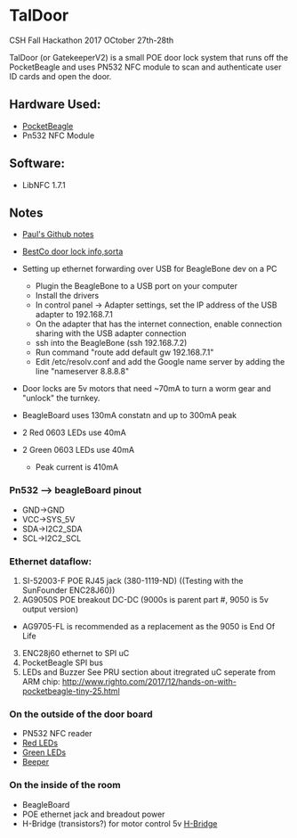 # TalDoor 
CSH Fall Hackathon 2017
OCtober 27th-28th

TalDoor (or GatekeeperV2) is a small POE door lock system that runs off the PocketBeagle and uses PN532 NFC module to scan and authenticate user ID cards and open the door.

## Hardware Used:
- [PocketBeagle](https://github.com/beagleboard/pocketbeagle)
- Pn532 NFC Module

## Software:
- LibNFC 1.7.1



## Notes
- [Paul's Github notes](https://github.com/woo2/gatekeeper-v2/tree/master/notes)
- [BestCo door lock info,sorta](http://www.bestaccess.com/files/6014/6184/1926/WMseries_WEB.pdf)
- Setting up ethernet forwarding over USB for BeagleBone dev on a PC
	- Plugin the BeagleBone to a USB port on your computer
	- Install the drivers
	- In control panel -> Adapter settings, set the IP address of the USB adapter to 192.168.7.1
	- On the adapter that has the internet connection, enable connection sharing with the USB adapter connection
	- ssh into the BeagleBone (ssh 192.168.7.2)
	- Run command "route add default gw 192.168.7.1"
	- Edit /etc/resolv.conf and add the Google name server by adding the line "nameserver 8.8.8.8"
	
- Door locks are 5v motors that need ~70mA to turn a worm gear and "unlock" the turnkey.
- BeagleBoard uses 130mA constatn and up to 300mA peak
- 2 Red 0603 LEDs use 40mA
- 2 Green 0603 LEDs use 40mA
	- Peak current is 410mA

### Pn532 --> beagleBoard pinout
- GND->GND
- VCC->SYS_5V
- SDA->I2C2_SDA
- SCL->I2C2_SCL


### Ethernet dataflow:
1. SI-52003-F POE RJ45 jack  (380-1119-ND) ((Testing with the SunFounder ENC28J60))
2. AG9050S POE breakout DC-DC (9000s is parent part #, 9050 is 5v output version)
  - AG9705-FL is recommended as a replacement as the 9050 is End Of Life
3. ENC28j60 ethernet to SPI uC
4. PocketBeagle SPI bus
5. LEDs and Buzzer
	See PRU section about itregrated uC seperate from ARM chip: http://www.righto.com/2017/12/hands-on-with-pocketbeagle-tiny-25.html
	

### On the outside of the door board
- PN532 NFC reader
- [Red LEDs](https://www.digikey.com/product-detail/en/broadcom-limited/ASMT-RR45-AQ902/516-2005-1-ND/1990536)
- [Green LEDs](https://www.digikey.com/product-detail/en/vishay-semiconductor-opto-division/VLMTG1300-GS08/VLMTG1300-GS08CT-ND/2813368)
- [Beeper](https://www.digikey.com/product-detail/en/pui-audio-inc/AI-1223-TWT-3V-2-R/668-1456-ND/5011391)

### On the inside of the room
- BeagleBoard
- POE ethernet jack and breadout power
- H-Bridge (transistors?) for motor control 5v [H-Bridge](https://www.digikey.com/product-detail/en/texas-instruments/DRV8837DSGR/296-34806-1-ND/3518833)
